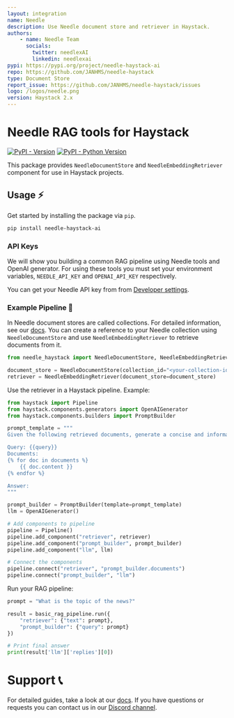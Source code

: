 ```yaml
---
layout: integration
name: Needle
description: Use Needle document store and retriever in Haystack.
authors:
    - name: Needle Team
      socials:
        twitter: needlexAI
        linkedin: needlexai
pypi: https://pypi.org/project/needle-haystack-ai
repo: https://github.com/JANHMS/needle-haystack
type: Document Store
report_issue: https://github.com/JANHMS/needle-haystack/issues
logo: /logos/needle.png
version: Haystack 2.x
---
```


# Needle RAG tools for Haystack

[![PyPI - Version](https://img.shields.io/pypi/v/needle-haystack-ai.svg)](https://pypi.org/project/needle-haystack-ai)
[![PyPI - Python Version](https://img.shields.io/pypi/pyversions/needle-haystack-ai.svg)](https://pypi.org/project/needle-haystack-ai)

This package provides `NeedleDocumentStore` and `NeedleEmbeddingRetriever` component for use in Haystack projects.

## Usage ⚡️

Get started by installing the package via `pip`.

```bash
pip install needle-haystack-ai
```

### API Keys

We will show you building a common RAG pipeline using Needle tools and OpenAI generator.
For using these tools you must set your environment variables, `NEEDLE_API_KEY` and `OPENAI_API_KEY` respectively.

You can get your Needle API key from from [Developer settings](https://needle-ai.com/dashboard/settings).

### Example Pipeline 🧱

In Needle document stores are called collections. For detailed information, see our [docs](https://docs.needle-ai.com).
You can create a reference to your Needle collection using `NeedleDocumentStore` and use `NeedleEmbeddingRetriever` to retrieve documents from it.

```python
from needle_haystack import NeedleDocumentStore, NeedleEmbeddingRetriever

document_store = NeedleDocumentStore(collection_id="<your-collection-id>")
retriever = NeedleEmbeddingRetriever(document_store=document_store)
```

Use the retriever in a Haystack pipeline. Example:

```python
from haystack import Pipeline
from haystack.components.generators import OpenAIGenerator
from haystack.components.builders import PromptBuilder

prompt_template = """
Given the following retrieved documents, generate a concise and informative answer to the query:

Query: {{query}}
Documents:
{% for doc in documents %}
    {{ doc.content }}
{% endfor %}

Answer:
"""

prompt_builder = PromptBuilder(template=prompt_template)
llm = OpenAIGenerator()

# Add components to pipeline
pipeline = Pipeline()
pipeline.add_component("retriever", retriever)
pipeline.add_component("prompt_builder", prompt_builder)
pipeline.add_component("llm", llm)

# Connect the components
pipeline.connect("retriever", "prompt_builder.documents")
pipeline.connect("prompt_builder", "llm")
```

Run your RAG pipeline:

```python
prompt = "What is the topic of the news?"

result = basic_rag_pipeline.run({
    "retriever": {"text": prompt},
    "prompt_builder": {"query": prompt}
})

# Print final answer
print(result['llm']['replies'][0])
```

# Support 📞

For detailed guides, take a look at our [docs](https://docs.needle-ai.com). If you have questions or requests you can contact us in our [Discord channel](https://discord.gg/JzJcHgTyZx). 
